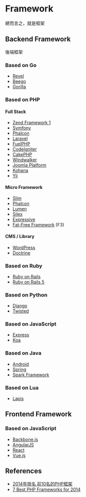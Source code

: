 Framework
=========

總而言之，就是框架

Backend Framework
-----------------

後端框架

### Based on Go

* [Revel](http://revel.github.io/)
* [Beego](http://beego.me/)
* [Gorilla](http://www.gorillatoolkit.org/)

### Based on PHP

#### Full Stack

* [Zend Framework 1](zf1/README.md)
* [Symfony](symfony/README.md)
* [Phalcon](phalcon/README.md)
* [Laravel](laravel/README.md)
* [FuelPHP](fuelphp/README.md)
* [CodeIgniter](codeigniter/README.md)
* [CakePHP](http://cakephp.org/)
* [Windwalker](http://windwalker.io/)
* [Joomla Platform](https://github.com/joomla/joomla-platform)
* [Kohana](http://kohanaframework.org/)
* [Yii](http://www.yiiframework.com/)

#### Micro Framework

* [Slim](slim/README.md)
* [Phalcon](phalcon/README.md)
* [Lumen](https://lumen.laravel.com/)
* [Silex](silex/README.md)
* [Expressive](https://docs.zendframework.com/zend-expressive/)
* [Fat-Free Framework](https://fatfreeframework.com/) (F3)

#### CMS / Library

* [WordPress](http://wordpress.org/)
* [Doctrine](http://www.doctrine-project.org/)

### Based on Ruby

* [Ruby on Rails](ror/README.md)
* [Ruby on Rails 5](ror5/README.md)

### Based on Python

* [Django](django/README.md)
* [Twisted](https://twistedmatrix.com/trac/)

### Based on JavaScript

* [Express](express/README.md)
* [Koa](http://koajs.com/)

### Based on Java

* [Android](android/README.md)
* [Spring](https://spring.io/)
* [Spark Framework](http://sparkjava.com/)

### Based on Lua

* [Lapis](lapis/README.md)

Frontend Framework
------------------

### Based on JavaScript

* [Backbone.js](http://backbonejs.org)
* [AngularJS](https://angularjs.org)
* [React](https://facebook.github.io/react/)
* [Vue.js](https://vuejs.org/)

References
----------

* [2014年排名 前10名的PHP框架](http://tw-hkt.blogspot.tw/2014/06/2014-10php.html)
* [7 Best PHP Frameworks for 2014](https://www.tisindia.com/blog/7-best-php-frameworks-2014/)
